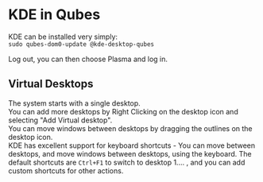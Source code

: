 # KDE in Qubes
KDE can be installed very simply:  
`sudo qubes-dom0-update @kde-desktop-qubes`

Log out, you can then choose Plasma and log in.

## Virtual Desktops
The system starts with a single desktop.  
You can add more desktops by Right Clicking on the desktop icon and selecting "Add Virtual desktop".  
You can move windows between desktops by dragging the outlines on the desktop icon.  
KDE has excellent support for keyboard shortcuts - You can move between desktops, and move windows between desktops, using the keyboard.
The default shortcuts are `Ctrl+F1` to switch to desktop 1....  , and you can add custom shortcuts for other actions.
